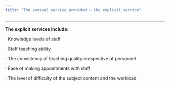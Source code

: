 ```yaml
---
title: "The sensual service provided – the explicit service"
---
```

<hr>
<strong>The explicit services include:</strong>

· Knowledge levels of staff

· Staff teaching ability

· The consistency of teaching quality irrespective of personnel

· Ease of making appointments with staff

· The level of difficulty of the subject content and the workload

